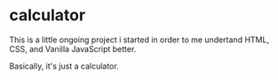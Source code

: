 # calculator

This is a little ongoing project i started in order to me undertand HTML, CSS, and Vanilla JavaScript better.



Basically, it's just a calculator.